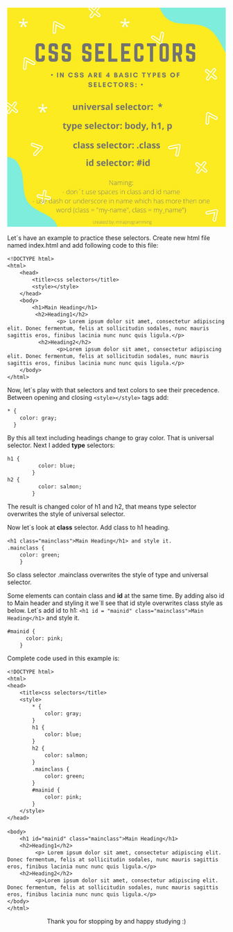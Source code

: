 ![CSS selectors](/images/blog/css-selectors.jpg)

Let´s have an example to practice these selectors. Create new html file named index.html and add following code to this file:

```
<!DOCTYPE html>
<html>
    <head>
        <title>css selectors</title>
        <style></style>
    </head>
    <body>
        <h1>Main Heading</h1>
         <h2>Heading1</h2>
                <p> Lorem ipsum dolor sit amet, consectetur adipiscing elit. Donec fermentum, felis at sollicitudin sodales, nunc mauris sagittis eros, finibus lacinia nunc nunc quis ligula.</p>
          <h2>Heading2</h2>
                <p>Lorem ipsum dolor sit amet, consectetur adipiscing elit. Donec fermentum, felis at sollicitudin sodales, nunc mauris sagittis eros, finibus lacinia nunc nunc quis ligula.</p>
    </body>
</html>
```

Now, let´s play with that selectors and text colors to see their precedence.
Between opening and closing `<style></style>` tags add:

```
* {
    color: gray;
  }
```

By this all text including headings change to gray color. That is universal selector.
Next I added **type** selectors:

```
h1 {
          color: blue;
        }
h2 {
          color: salmon;
        }
```

The result is changed color of h1 and h2, that means type selector overwrites the style of universal selector.

Now let´s look at **class** selector.
Add class to h1 heading.

```
<h1 class="mainclass">Main Heading</h1> and style it.
.mainclass {
    color: green;
    }
```

So class selector .mainclass overwrites the style of type and universal selector.

Some elements can contain class and **id** at the same time. By adding also id to Main header and styling it we´ll see that id style overwrites class style as below.
Let´s add id to h1: `<h1 id = "mainid" class="mainclass">Main Heading</h1>` and style it.

```
#mainid {
      color: pink;
    }
```

Complete code used in this example is:

```
<!DOCTYPE html>
<html>
<head>
    <title>css selectors</title>
    <style>
        * {
            color: gray;
        }
        h1 {
            color: blue;
        }
        h2 {
            color: salmon;
        }
        .mainclass {
            color: green;
        }
        #mainid {
            color: pink;
        }
    </style>
</head>

<body>
    <h1 id="mainid" class="mainclass">Main Heading</h1>
    <h2>Heading1</h2>
         <p> Lorem ipsum dolor sit amet, consectetur adipiscing elit. Donec fermentum, felis at sollicitudin sodales, nunc mauris sagittis eros, finibus lacinia nunc nunc quis ligula.</p>
    <h2>Heading2</h2>
         <p>Lorem ipsum dolor sit amet, consectetur adipiscing elit. Donec fermentum, felis at sollicitudin sodales, nunc mauris sagittis eros, finibus lacinia nunc nunc quis ligula.</p>
</body>
</html>
```

<div style="text-align: center;">
Thank you for stopping by and happy studying :)
</div>
